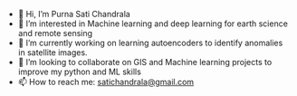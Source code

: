 - 👋 Hi, I’m Purna Sati Chandrala
- 👀 I’m interested in Machine learning and deep learning for earth science and remote sensing
- 🌱 I’m currently working on learning autoencoders to identify anomalies in satellite images.
- 💞️ I’m looking to collaborate on GIS and Machine learning projects to improve my python and ML skills
- 📫 How to reach me: satichandrala@gmail.com
